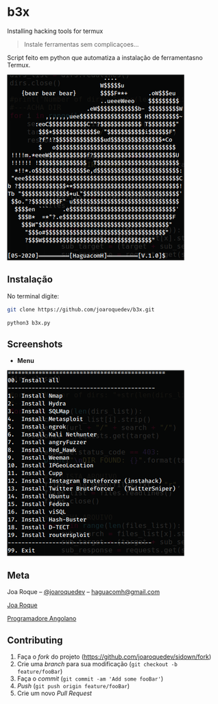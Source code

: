 # b3x
Installing hacking tools for termux

> Instale ferramentas sem complicaçoes...

Script feito em python que automatiza a instalação de ferramentasno Termux.

![](./screenshots/logo.png)

## Instalação

No terminal digite:

```sh
git clone https://github.com/joaroquedev/b3x.git
```
```sh
python3 b3x.py
```
## Screenshots

* __Menu__

![](./screenshots/menu.png)

## Meta

Joa Roque – [@joaroquedev](https://facebook.com/100025057463273) – haguacomh@gmail.com

[Joa Roque](https://github.com/joaroquedev)

[Programadore Angolano](https://www.programadorangolano.com)

## Contributing

1. Faça o _fork_ do projeto (<https://github.com/joaroquedev/sidown/fork>)
2. Crie uma _branch_ para sua modificação (`git checkout -b feature/fooBar`)
3. Faça o _commit_ (`git commit -am 'Add some fooBar'`)
4. _Push_ (`git push origin feature/fooBar`)
5. Crie um novo _Pull Request_
